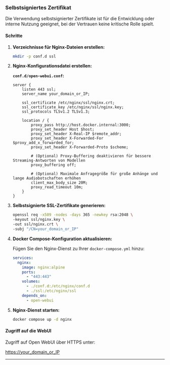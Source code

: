 ### Selbstsigniertes Zertifikat


Die Verwendung selbstsignierter Zertifikate ist für die Entwicklung oder interne Nutzung geeignet, bei der Vertrauen keine kritische Rolle spielt.

#### Schritte

1. **Verzeichnisse für Nginx-Dateien erstellen:**

    ```bash
    mkdir -p conf.d ssl
    ```

2. **Nginx-Konfigurationsdatei erstellen:**

    **`conf.d/open-webui.conf`:**

    ```nginx
    server {
        listen 443 ssl;
        server_name your_domain_or_IP;

        ssl_certificate /etc/nginx/ssl/nginx.crt;
        ssl_certificate_key /etc/nginx/ssl/nginx.key;
        ssl_protocols TLSv1.2 TLSv1.3;

        location / {
            proxy_pass http://host.docker.internal:3000;
            proxy_set_header Host $host;
            proxy_set_header X-Real-IP $remote_addr;
            proxy_set_header X-Forwarded-For $proxy_add_x_forwarded_for;
            proxy_set_header X-Forwarded-Proto $scheme;

            # (Optional) Proxy-Buffering deaktivieren für bessere Streaming-Antworten von Modellen
            proxy_buffering off;

            # (Optional) Maximale Anfragegröße für große Anhänge und lange Audiobotschaften erhöhen
            client_max_body_size 20M;
            proxy_read_timeout 10m;
        }
    }
    ```

3. **Selbstsignierte SSL-Zertifikate generieren:**

    ```bash
    openssl req -x509 -nodes -days 365 -newkey rsa:2048 \
    -keyout ssl/nginx.key \
    -out ssl/nginx.crt \
    -subj "/CN=your_domain_or_IP"
    ```

4. **Docker Compose-Konfiguration aktualisieren:**

    Fügen Sie den Nginx-Dienst zu Ihrer `docker-compose.yml` hinzu:

    ```yaml
    services:
      nginx:
        image: nginx:alpine
        ports:
          - "443:443"
        volumes:
          - ./conf.d:/etc/nginx/conf.d
          - ./ssl:/etc/nginx/ssl
        depends_on:
          - open-webui
    ```

5. **Nginx-Dienst starten:**

    ```bash
    docker compose up -d nginx
    ```

#### Zugriff auf die WebUI

Zugriff auf Open WebUI über HTTPS unter:

[https://your_domain_or_IP](https://your_domain_or_IP)

---
